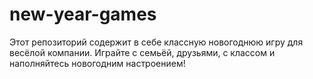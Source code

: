 # new-year-games
Этот репозиторий содержит в себе классную новогоднюю игру для весёлой компании.
Играйте с семьёй, друзьями, с классом и наполняйтесь новогодним настроением!
